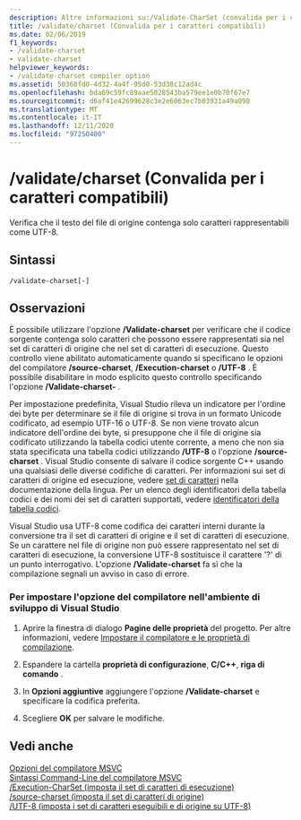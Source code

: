 ```yaml
---
description: Altre informazioni su:/Validate-CharSet (convalida per i caratteri compatibili)
title: /validate/charset (Convalida per i caratteri compatibili)
ms.date: 02/06/2019
f1_keywords:
- /validate-charset
- validate-charset
helpviewer_keywords:
- /validate-charset compiler option
ms.assetid: 50360fd0-4d32-4a4f-95d0-53d38c12ad4c
ms.openlocfilehash: bda69c59fc89aae5028543ba579ee1e0b70f67e7
ms.sourcegitcommit: d6af41e42699628c3e2e6063ec7b03931a49a098
ms.translationtype: MT
ms.contentlocale: it-IT
ms.lasthandoff: 12/11/2020
ms.locfileid: "97250400"
---
```

# <a name="validate-charset-validate-for-compatible-characters"></a>/validate/charset (Convalida per i caratteri compatibili)

Verifica che il testo del file di origine contenga solo caratteri rappresentabili come UTF-8.

## <a name="syntax"></a>Sintassi

```
/validate-charset[-]
```

## <a name="remarks"></a>Osservazioni

È possibile utilizzare l'opzione **/Validate-charset** per verificare che il codice sorgente contenga solo caratteri che possono essere rappresentati sia nel set di caratteri di origine che nel set di caratteri di esecuzione. Questo controllo viene abilitato automaticamente quando si specificano le opzioni del compilatore **/source-charset**, **/Execution-charset** o **/UTF-8** . È possibile disabilitare in modo esplicito questo controllo specificando l'opzione **/Validate-charset-** .

Per impostazione predefinita, Visual Studio rileva un indicatore per l'ordine dei byte per determinare se il file di origine si trova in un formato Unicode codificato, ad esempio UTF-16 o UTF-8. Se non viene trovato alcun indicatore dell'ordine dei byte, si presuppone che il file di origine sia codificato utilizzando la tabella codici utente corrente, a meno che non sia stata specificata una tabella codici utilizzando **/UTF-8** o l'opzione **/source-charset** . Visual Studio consente di salvare il codice sorgente C++ usando una qualsiasi delle diverse codifiche di caratteri. Per informazioni sui set di caratteri di origine ed esecuzione, vedere [set di caratteri](../../cpp/character-sets.md) nella documentazione della lingua. Per un elenco degli identificatori della tabella codici e dei nomi dei set di caratteri supportati, vedere [identificatori della tabella codici](/windows/win32/Intl/code-page-identifiers).

Visual Studio usa UTF-8 come codifica dei caratteri interni durante la conversione tra il set di caratteri di origine e il set di caratteri di esecuzione. Se un carattere nel file di origine non può essere rappresentato nel set di caratteri di esecuzione, la conversione UTF-8 sostituisce il carattere '?' di un punto interrogativo. L'opzione **/Validate-charset** fa sì che la compilazione segnali un avviso in caso di errore.

### <a name="to-set-this-compiler-option-in-the-visual-studio-development-environment"></a>Per impostare l'opzione del compilatore nell'ambiente di sviluppo di Visual Studio

1. Aprire la finestra di dialogo **Pagine delle proprietà** del progetto. Per altre informazioni, vedere [Impostare il compilatore e le proprietà di compilazione](../working-with-project-properties.md).

1. Espandere la cartella **proprietà di configurazione**, **C/C++**, **riga di comando** .

1. In **Opzioni aggiuntive** aggiungere l'opzione **/Validate-charset** e specificare la codifica preferita.

1. Scegliere **OK** per salvare le modifiche.

## <a name="see-also"></a>Vedi anche

[Opzioni del compilatore MSVC](compiler-options.md)<br/>
[Sintassi Command-Line del compilatore MSVC](compiler-command-line-syntax.md)<br/>
[/Execution-CharSet (imposta il set di caratteri di esecuzione)](execution-charset-set-execution-character-set.md)<br/>
[/source-charset (imposta il set di caratteri di origine)](source-charset-set-source-character-set.md)<br/>
[/UTF-8 (imposta i set di caratteri eseguibili e di origine su UTF-8)](utf-8-set-source-and-executable-character-sets-to-utf-8.md)
